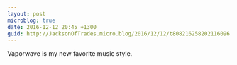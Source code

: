 ```yaml
---
layout: post
microblog: true
date: 2016-12-12 20:45 +1300
guid: http://JacksonOfTrades.micro.blog/2016/12/12/t808216258202116096.html
---
```

Vaporwave is my new favorite music style.
